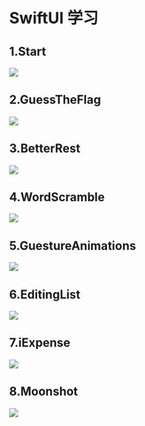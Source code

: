 # SwiftUI 学习
## 1.Start
![](Start.png) 

## 2.GuessTheFlag
![](GuessTheFlag.png)

## 3.BetterRest
![](BetterRest.png) 

## 4.WordScramble
![](WordScramble.png)

## 5.GuestureAnimations
![](GuestureAnimations.png)

## 6.EditingList
![](EditingList.png)

## 7.iExpense
![](iExpense.png)

## 8.Moonshot
![](2020-06-09-17.23.39.png)



